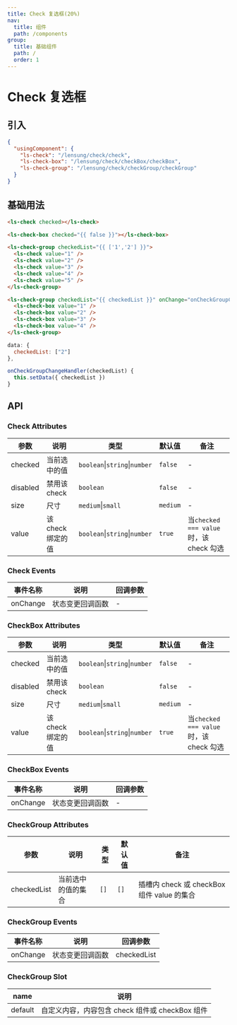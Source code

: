 ```yaml
---
title: Check 复选框(20%)
nav:
  title: 组件
  path: /components
group:
  title: 基础组件
  path: /
  order: 1
---
```


# Check 复选框

## 引入

```json
{
  "usingComponent": {
    "ls-check": "/lensung/check/check",
    "ls-check-box": "/lensung/check/checkBox/checkBox",
    "ls-check-group": "/lensung/check/checkGroup/checkGroup"
  }
}
```

## 基础用法

```html
<ls-check checked></ls-check>

<ls-check-box checked="{{ false }}"></ls-check-box>

<ls-check-group checkedList="{{ ['1','2'] }}">
  <ls-check value="1" />
  <ls-check value="2" />
  <ls-check value="3" />
  <ls-check value="4" />
  <ls-check value="5" />
</ls-check-group>

<ls-check-group checkedList="{{ checkedList }}" onChange="onCheckGroupChangeHandler">
  <ls-check-box value="1" />
  <ls-check-box value="2" />
  <ls-check-box value="3" />
  <ls-check-box value="4" />
</ls-check-group>
```

```js
data: {
  checkedList: ["2"]
},

onCheckGroupChangeHandler(checkedList) {
  this.setData({ checkedList })
}
```

## API

### Check Attributes

| 参数     | 说明              | 类型                          | 默认值   | 备注                                   |
| -------- | ----------------- | ----------------------------- | -------- | -------------------------------------- |
| checked  | 当前选中的值      | `boolean`\|`string`\|`number` | `false`  | -                                      |
| disabled | 禁用该 check      | `boolean`                     | `false`  | -                                      |
| size     | 尺寸              | `medium`\|`small`             | `medium` | -                                      |
| value    | 该 check 绑定的值 | `boolean`\|`string`\|`number` | `true`   | 当`checked === value`时，该 check 勾选 |

### Check Events

| 事件名称 | 说明             | 回调参数 |
| -------- | ---------------- | -------- |
| onChange | 状态变更回调函数 | -        |

### CheckBox Attributes

| 参数     | 说明              | 类型                          | 默认值   | 备注                                   |
| -------- | ----------------- | ----------------------------- | -------- | -------------------------------------- |
| checked  | 当前选中的值      | `boolean`\|`string`\|`number` | `false`  | -                                      |
| disabled | 禁用该 check      | `boolean`                     | `false`  | -                                      |
| size     | 尺寸              | `medium`\|`small`             | `medium` | -                                      |
| value    | 该 check 绑定的值 | `boolean`\|`string`\|`number` | `true`   | 当`checked === value`时，该 check 勾选 |

### CheckBox Events

| 事件名称 | 说明             | 回调参数 |
| -------- | ---------------- | -------- |
| onChange | 状态变更回调函数 | -        |


### CheckGroup Attributes

| 参数        | 说明               | 类型 | 默认值 | 备注                                       |
| ----------- | ------------------ | ---- | ------ | ------------------------------------------ |
| checkedList | 当前选中的值的集合 | `[]` | `[]`   | 插槽内 check 或 checkBox 组件 value 的集合 |

### CheckGroup Events

| 事件名称 | 说明             | 回调参数    |
| -------- | ---------------- | ----------- |
| onChange | 状态变更回调函数 | checkedList |

### CheckGroup Slot

| name    | 说明                                            |
| ------- | ----------------------------------------------- |
| default | 自定义内容，内容包含 check 组件或 checkBox 组件 |

